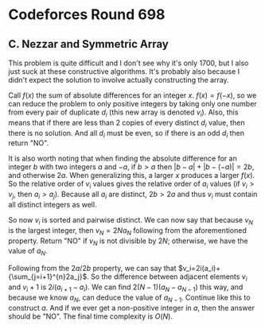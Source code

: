 # Codeforces Round 698

## C. Nezzar and Symmetric Array
This problem is quite difficult and I don't see why it's only $1700$, but I also just suck at these constructive algorithms. It's probably also because I didn't expect the solution to involve actually constructing the array.

Call $f(x)$ the sum of absolute differences for an integer $x$. $f(x)=f(-x)$, so we can reduce the problem to only positive integers by taking only one number from every pair of duplicate $d_i$ (this new array is denoted $v_i$). Also, this means that if there are less than $2$ copies of every distinct $d_i$ value, then there is no solution. And all $d_i$ must be even, so if there is an odd $d_i$ then return "NO".

It is also worth noting that when finding the absolute difference for an integer $b$ with two integers $a$ and $-a$, if $b>a$ then $|b-a|+|b-(-a)| = 2b$, and otherwise $2a$. When generalizing this, a larger $x$ produces a larger $f(x)$. So the relative order of $v_i$ values gives the relative order of $a_i$ values (if $v_i>v_j$, then $a_i>a_j$). Because all $a_i$ are distinct, $2b>2a$ and thus $v_i$ must contain all distinct integers as well.

So now $v_i$ is sorted and pairwise distinct. We can now say that because $v_N$ is the largest integer, then $v_N=2Na_N$ following from the aforementioned property. Return "NO" if $v_N$ is not divisible by $2N$; otherwise, we have the value of $a_N$.

Following from the $2a/2b$ property, we can say that $v_i=2i(a_i)+{\sum_{j=i+1}^{n}2a_j}$. So the difference between adjacent elements $v_i$ and $v_i+1$ is $2i(a_{i+1}-a_i)$. We can find $2(N-1)(a_N-a_{N-1})$ this way, and because we know $a_N$, can deduce the value of $a_{N-1}$. Continue like this to construct $a$. And if we ever get a non-positive integer in $a$, then the answer should be "NO". The final time complexity is $O(N)$.